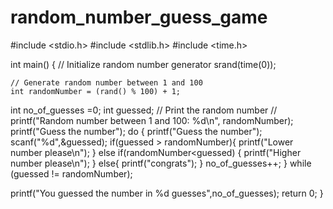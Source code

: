 # random_number_guess_game
#include <stdio.h>
#include <stdlib.h>
#include <time.h>

int main() {
    // Initialize random number generator
    srand(time(0));

    // Generate random number between 1 and 100
    int randomNumber = (rand() % 100) + 1;
int no_of_guesses =0;
int guessed;
    // Print the random number
   // printf("Random number between 1 and 100: %d\n", randomNumber);
printf("Guess the number");
do
{
   printf("Guess the number");
   scanf("%d",&guessed);
   if(guessed > randomNumber){
    printf("Lower number please\n");
   }
   else if(randomNumber<guessed) {
    printf("Higher number please\n");
   }
   else{
    printf("congrats");
   }
   no_of_guesses++;
} while (guessed != randomNumber);

printf("You guessed the number in %d guesses",no_of_guesses);
    return 0;
}
